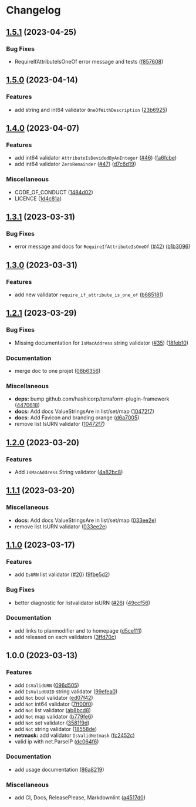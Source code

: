 # Changelog

## [1.5.1](https://github.com/FrangipaneTeam/terraform-plugin-framework-validators/compare/v1.5.0...v1.5.1) (2023-04-25)


### Bug Fixes

* RequireIfAttributeIsOneOf error message and tests ([f857608](https://github.com/FrangipaneTeam/terraform-plugin-framework-validators/commit/f857608557d4b7999ec365eba8744129cd870b8e))

## [1.5.0](https://github.com/FrangipaneTeam/terraform-plugin-framework-validators/compare/v1.4.0...v1.5.0) (2023-04-14)


### Features

* add string and int64 validator `OneOfWithDescription` ([23b6925](https://github.com/FrangipaneTeam/terraform-plugin-framework-validators/commit/23b692537a9220243c2d91e16722755b7b25df25))

## [1.4.0](https://github.com/FrangipaneTeam/terraform-plugin-framework-validators/compare/v1.3.1...v1.4.0) (2023-04-07)


### Features

* add int64 validator `AttributeIsDevidedByAnInteger` ([#46](https://github.com/FrangipaneTeam/terraform-plugin-framework-validators/issues/46)) ([fa6fcbe](https://github.com/FrangipaneTeam/terraform-plugin-framework-validators/commit/fa6fcbee7f6152f295e03f231353baa0957dd3f2))
* add int64 validator `ZeroRemainder` ([#47](https://github.com/FrangipaneTeam/terraform-plugin-framework-validators/issues/47)) ([d7c6d19](https://github.com/FrangipaneTeam/terraform-plugin-framework-validators/commit/d7c6d1961a02eeb8639b623ef9bf5ad352baa0fa))


### Miscellaneous

* CODE_OF_CONDUCT ([1484d02](https://github.com/FrangipaneTeam/terraform-plugin-framework-validators/commit/1484d02b4987051f86bed62645789ee99fbdd509))
* LICENCE ([1d4c81a](https://github.com/FrangipaneTeam/terraform-plugin-framework-validators/commit/1d4c81ac0a8b5f19b5b77cbb9cec9015c6ded3d2))

## [1.3.1](https://github.com/FrangipaneTeam/terraform-plugin-framework-validators/compare/v1.3.0...v1.3.1) (2023-03-31)


### Bug Fixes

* error message and docs for `RequireIfAttributeIsOneOf` ([#42](https://github.com/FrangipaneTeam/terraform-plugin-framework-validators/issues/42)) ([b1b3096](https://github.com/FrangipaneTeam/terraform-plugin-framework-validators/commit/b1b30966e6fb3fe51177af27dd7994b2669381ab))

## [1.3.0](https://github.com/FrangipaneTeam/terraform-plugin-framework-validators/compare/v1.2.1...v1.3.0) (2023-03-31)


### Features

* add new validator `require_if_attribute_is_one_of` ([b685181](https://github.com/FrangipaneTeam/terraform-plugin-framework-validators/commit/b685181ca9f1f35bf14dbd7851f9a69bbe6040e8))

## [1.2.1](https://github.com/FrangipaneTeam/terraform-plugin-framework-validators/compare/v1.2.0...v1.2.1) (2023-03-29)


### Bug Fixes

* Missing documentation for `IsMacAddress` string validator ([#35](https://github.com/FrangipaneTeam/terraform-plugin-framework-validators/issues/35)) ([18feb10](https://github.com/FrangipaneTeam/terraform-plugin-framework-validators/commit/18feb1039d28915516aa62a1ba0dbf87b9f0bbea))


### Documentation

* merge doc to one projet ([08b6356](https://github.com/FrangipaneTeam/terraform-plugin-framework-validators/commit/08b635652f5d93f962f73b1af95780342c0a8ce1))


### Miscellaneous

* **deps:** bump github.com/hashicorp/terraform-plugin-framework ([4470618](https://github.com/FrangipaneTeam/terraform-plugin-framework-validators/commit/447061860b918c64b78ac4f358b9e764cc303289))
* **docs:** Add docs ValueStringsAre in list/set/map ([10472f7](https://github.com/FrangipaneTeam/terraform-plugin-framework-validators/commit/10472f785d1a34c56c83d92936c8cbe6e6752889))
* **docs:** Add Favicon and branding orange ([d6a7005](https://github.com/FrangipaneTeam/terraform-plugin-framework-validators/commit/d6a7005a325fe22a6b34f254b7cdd645d59233cf))
* remove list IsURN validator ([10472f7](https://github.com/FrangipaneTeam/terraform-plugin-framework-validators/commit/10472f785d1a34c56c83d92936c8cbe6e6752889))

## [1.2.0](https://github.com/FrangipaneTeam/terraform-plugin-framework-validators/compare/v1.1.1...v1.2.0) (2023-03-20)


### Features

* Add `IsMacAddress` String validator ([4a82bc8](https://github.com/FrangipaneTeam/terraform-plugin-framework-validators/commit/4a82bc81df65ea7d5a7fae1da7af4217405751f9))

## [1.1.1](https://github.com/FrangipaneTeam/terraform-plugin-framework-validators/compare/v1.1.0...v1.1.1) (2023-03-20)


### Miscellaneous

* **docs:** Add docs ValueStringsAre in list/set/map ([033ee2e](https://github.com/FrangipaneTeam/terraform-plugin-framework-validators/commit/033ee2e0abce511baca5697fc9c7b4a4bdabc6c4))
* remove list IsURN validator ([033ee2e](https://github.com/FrangipaneTeam/terraform-plugin-framework-validators/commit/033ee2e0abce511baca5697fc9c7b4a4bdabc6c4))

## [1.1.0](https://github.com/FrangipaneTeam/terraform-plugin-framework-validators/compare/v1.0.0...v1.1.0) (2023-03-17)


### Features

* add `IsURN` list validator ([#20](https://github.com/FrangipaneTeam/terraform-plugin-framework-validators/issues/20)) ([9fbe5d2](https://github.com/FrangipaneTeam/terraform-plugin-framework-validators/commit/9fbe5d2121f3f215436c7b48ebdd1c2a765abb12))


### Bug Fixes

* better diagnostic for listvalidator isURN ([#26](https://github.com/FrangipaneTeam/terraform-plugin-framework-validators/issues/26)) ([49ccf56](https://github.com/FrangipaneTeam/terraform-plugin-framework-validators/commit/49ccf5621a36dace5fbd422a061e17d7d60f93d5))


### Documentation

* add links to planmodifier and to homepage ([d5ce111](https://github.com/FrangipaneTeam/terraform-plugin-framework-validators/commit/d5ce111056f2e25a28b12b7cab717dc70631fdd6))
* add released on each validators ([3ffd70c](https://github.com/FrangipaneTeam/terraform-plugin-framework-validators/commit/3ffd70c69aa8b53f4c99f6380cb4b56241e1fbd5))

## 1.0.0 (2023-03-13)


### Features

* add `IsValidURN` ([096d505](https://github.com/FrangipaneTeam/terraform-plugin-framework-validators/commit/096d50591bb539d8c659aafa31e14427f3c43212))
* add `IsValidUUID` string validator ([99efea0](https://github.com/FrangipaneTeam/terraform-plugin-framework-validators/commit/99efea0db4fad76c66b2c81d3d498f329eba8824))
* add `Not` bool validator ([ed07f42](https://github.com/FrangipaneTeam/terraform-plugin-framework-validators/commit/ed07f42d28177f49659ab8e3f05c97a48aaea3cd))
* add `Not` int64 validator ([7ff00f0](https://github.com/FrangipaneTeam/terraform-plugin-framework-validators/commit/7ff00f026f6a849547e35ec7c4a6f8a2b9adc747))
* add `Not` list validator ([ab8bcd8](https://github.com/FrangipaneTeam/terraform-plugin-framework-validators/commit/ab8bcd850dc1bc75bed749b87d66c74ea2888b89))
* add `Not` map validator ([b779fe6](https://github.com/FrangipaneTeam/terraform-plugin-framework-validators/commit/b779fe6cd92723c4b200192303eba3e6794f4960))
* add `Not` set validator ([3581f9d](https://github.com/FrangipaneTeam/terraform-plugin-framework-validators/commit/3581f9df692c7e9a9ab3ae86805f6d10e8cc0a59))
* add `Not` string validator ([18558de](https://github.com/FrangipaneTeam/terraform-plugin-framework-validators/commit/18558deb8d09a1d983a553d4a6a7b182847b4fa0))
* **netmask:** add validator `IsValidNetmask` ([fc2452c](https://github.com/FrangipaneTeam/terraform-plugin-framework-validators/commit/fc2452c8db78db1673852d0a956b7981326c5d37))
* valid ip with net.ParseIP ([dc064f6](https://github.com/FrangipaneTeam/terraform-plugin-framework-validators/commit/dc064f6846d6c7b5c995f40e519b6a4d04871f6c))


### Documentation

* add usage documentation ([86a8219](https://github.com/FrangipaneTeam/terraform-plugin-framework-validators/commit/86a8219b2eaed848c7a66a223c24b3bfe49e5e21))


### Miscellaneous

* add CI, Docs, ReleasePlease, Markdownlint ([a4517d0](https://github.com/FrangipaneTeam/terraform-plugin-framework-validators/commit/a4517d0829737441f39e2cb21abf7e0c10c9fec6))
